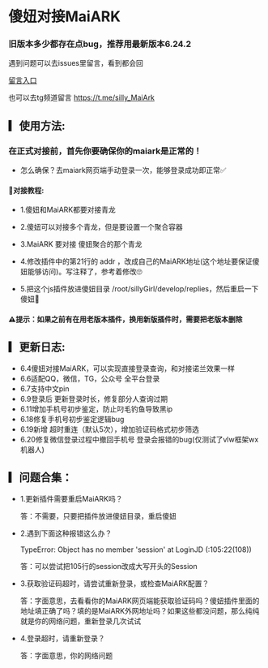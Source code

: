 # 傻妞对接MaiARK

  ### 旧版本多少都存在点bug，推荐用最新版本6.24.2
遇到问题可以去issues里留言，看到都会回

  [留言入口](https://github.com/zhacha222/sillyGirljs/issues/1)

  也可以去tg频道留言
  https://t.me/silly_MaiArk
  
## ▎使用方法:

  ### 在正式对接前，首先你要确保你的maiark是正常的！

* 怎么确保？去maiark网页端手动登录一次，能够登录成功即正常✅

#### 🎈对接教程:

* 1.傻妞和MaiARK都要对接青龙

* 2.傻妞可以对接多个青龙，但是要设置一个聚合容器

* 3.MaiARK 要对接 傻妞聚合的那个青龙

* 4.修改插件中的第21行的 addr ，改成自己的MaiARK地址(这个地址要保证傻妞能够访问)。写注释了，参考着修改🙄

* 5.把这个js插件放进傻妞目录
/root/sillyGirl/develop/replies，然后重启一下傻妞👻

#### ⚠️提示：如果之前有在用老版本插件，换用新版插件时，需要把老版本删除

## ▎更新日志:

* 6.4傻妞对接MaiARK，可以实现直接登录查询，和对接诺兰效果一样
* 6.6适配QQ，微信，TG，公众号 全平台登录
* 6.7支持中文pin
* 6.9登录后 更新登录时长，修复部分人查询过期
* 6.11增加手机号初步鉴定，防止叼毛钓鱼导致黑ip
* 6.18修复手机号初步鉴定逻辑bug
* 6.19新增 超时重连（默认5次），增加验证码格式初步筛选
* 6.20修复微信登录过程中撤回手机号 登录会报错的bug(仅测试了vlw框架wx机器人)

## ▎问题合集️：

* 1.更新插件需要重启MaiARK吗？

   答：不需要，只要把插件放进傻妞目录，重启傻妞

* 2.遇到下面这种报错这么办？

   TypeError: Object has no member 'session' at LoginJD (<eval>:105:22(108))

   答：可以尝试把105行的session改成大写开头的Session

* 3.获取验证码超时，请尝试重新登录，或检查MaiARK配置？

   答：字面意思，去看看你的MaiARK网页端能获取验证码吗？傻妞插件里面的地址填正确了吗？填的是MaiARK外网地址吗？如果这些都没问题，那么纯纯就是你的网络问题，重新登录几次试试


* 4.登录超时，请重新登录？
  
   答：字面意思，你的网络问题

 
 
